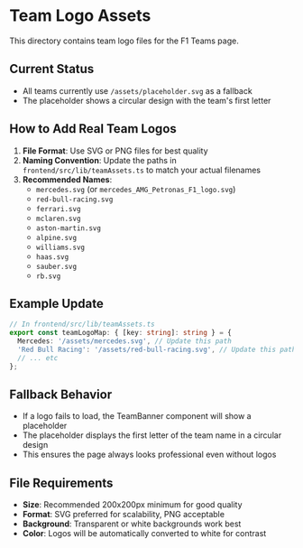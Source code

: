 # Team Logo Assets

This directory contains team logo files for the F1 Teams page.

## Current Status

- All teams currently use `/assets/placeholder.svg` as a fallback
- The placeholder shows a circular design with the team's first letter

## How to Add Real Team Logos

1. **File Format**: Use SVG or PNG files for best quality
2. **Naming Convention**: Update the paths in `frontend/src/lib/teamAssets.ts` to match your actual filenames
3. **Recommended Names**:
   - `mercedes.svg` (or `mercedes_AMG_Petronas_F1_logo.svg`)
   - `red-bull-racing.svg`
   - `ferrari.svg`
   - `mclaren.svg`
   - `aston-martin.svg`
   - `alpine.svg`
   - `williams.svg`
   - `haas.svg`
   - `sauber.svg`
   - `rb.svg`

## Example Update

```typescript
// In frontend/src/lib/teamAssets.ts
export const teamLogoMap: { [key: string]: string } = {
  Mercedes: '/assets/mercedes.svg', // Update this path
  'Red Bull Racing': '/assets/red-bull-racing.svg', // Update this path
  // ... etc
};
```

## Fallback Behavior

- If a logo fails to load, the TeamBanner component will show a placeholder
- The placeholder displays the first letter of the team name in a circular design
- This ensures the page always looks professional even without logos

## File Requirements

- **Size**: Recommended 200x200px minimum for good quality
- **Format**: SVG preferred for scalability, PNG acceptable
- **Background**: Transparent or white backgrounds work best
- **Color**: Logos will be automatically converted to white for contrast
